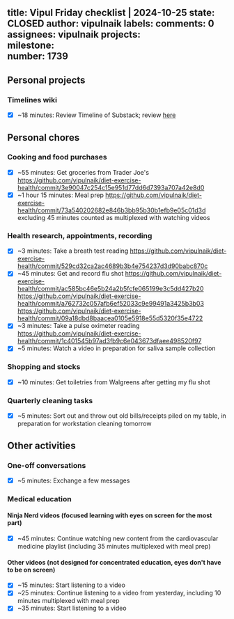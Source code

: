 title:	Vipul Friday checklist | 2024-10-25
state:	CLOSED
author:	vipulnaik
labels:	
comments:	0
assignees:	vipulnaik
projects:	
milestone:	
number:	1739
--
## Personal projects

### Timelines wiki

- [x] ~18 minutes: Review Timeline of Substack; review [here](https://timelines.issarice.com/wiki/Talk:Timeline_of_Substack#Partial_review_by_Vipul_on_2024-10-25)

## Personal chores

### Cooking and food purchases

- [x] ~55 minutes: Get groceries from Trader Joe's https://github.com/vipulnaik/diet-exercise-health/commit/3e90047c254c15e951d77dd6d7393a707a42e8d0
- [x] ~1 hour 15 minutes: Meal prep https://github.com/vipulnaik/diet-exercise-health/commit/73a540202682e846b3bb95b30b1efb9e05c01d3d excluding 45 minutes counted as multiplexed with watching videos

### Health research, appointments, recording

- [x] ~3 minutes: Take a breath test reading https://github.com/vipulnaik/diet-exercise-health/commit/529cd32ca2ac4689b3b4e754237d3d90babc870c
- [x] ~45 minutes: Get and record flu shot https://github.com/vipulnaik/diet-exercise-health/commit/ac585bc46e5b24a2b5fcfe065199e3c5dd427b20 https://github.com/vipulnaik/diet-exercise-health/commit/a762732c057afb6ef52033c9e99491a3425b3b03 https://github.com/vipulnaik/diet-exercise-health/commit/09a18dbd8baacea0105e5918e55d5320f35e4722
- [x] ~3 minutes: Take a pulse oximeter reading https://github.com/vipulnaik/diet-exercise-health/commit/1c401545b97ad3fb9c6e043673dfaee498520f97
- [x] ~5 minutes: Watch a video in preparation for saliva sample collection

### Shopping and stocks

- [x] ~10 minutes: Get toiletries from Walgreens after getting my flu shot

### Quarterly cleaning tasks

- [x] ~5 minutes: Sort out and throw out old bills/receipts piled on my table, in preparation for workstation cleaning tomorrow

## Other activities

### One-off conversations

- [x] ~5 minutes: Exchange a few messages

### Medical education

#### Ninja Nerd videos (focused learning with eyes on screen for the most part)

- [x] ~45 minutes: Continue watching new content from the cardiovascular medicine playlist (including 35 minutes multiplexed with meal prep)

#### Other videos (not designed for concentrated education, eyes don't have to be on screen)

- [x] ~15 minutes: Start listening to a video
- [x] ~25 minutes: Continue listening to a video from yesterday, including 10 minutes multiplexed with meal prep
- [x] ~35 minutes: Start listening to a video
